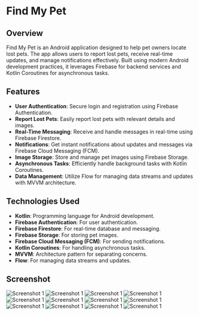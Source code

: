 # Find My Pet

## Overview

Find My Pet is an Android application designed to help pet owners locate lost pets. The app allows users to report lost pets, receive real-time updates, and manage notifications effectively. Built using modern Android development practices, it leverages Firebase for backend services and Kotlin Coroutines for asynchronous tasks.

## Features

- **User Authentication**: Secure login and registration using Firebase Authentication.
- **Report Lost Pets**: Easily report lost pets with relevant details and images.
- **Real-Time Messaging**: Receive and handle messages in real-time using Firebase Firestore.
- **Notifications**: Get instant notifications about updates and messages via Firebase Cloud Messaging (FCM).
- **Image Storage**: Store and manage pet images using Firebase Storage.
- **Asynchronous Tasks**: Efficiently handle background tasks with Kotlin Coroutines.
- **Data Management**: Utilize Flow for managing data streams and updates with MVVM architecture.

## Technologies Used

- **Kotlin**: Programming language for Android development.
- **Firebase Authentication**: For user authentication.
- **Firebase Firestore**: For real-time database and messaging.
- **Firebase Storage**: For storing pet images.
- **Firebase Cloud Messaging (FCM)**: For sending notifications.
- **Kotlin Coroutines**: For handling asynchronous tasks.
- **MVVM**: Architecture pattern for separating concerns.
- **Flow**: For managing data streams and updates.

## Screenshot
![Screenshot 1](Screenshot/Screen1.png)
![Screenshot 1](Screenshot/Screen2.png)
![Screenshot 1](Screenshot/Screen3.png)
![Screenshot 1](Screenshot/Screen4.png)
![Screenshot 1](Screenshot/Screen5.png)
![Screenshot 1](Screenshot/Screen6.png)
![Screenshot 1](Screenshot/Screen7.png)
![Screenshot 1](Screenshot/Screen8.png)
![Screenshot 1](Screenshot/Screen9.png)
![Screenshot 1](Screenshot/Screen10.png)
![Screenshot 1](Screenshot/Screen11.png)
![Screenshot 1](Screenshot/Screen12.png)